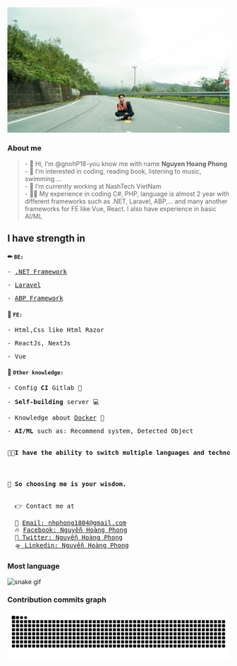 <img src="dist/background.jpg"/>
<h3>About me</h3>
<blockquote>
  - 👋 Hi, I’m @gnohP18-you know me with name <strong>Nguyen Hoang Phong</strong> </br>
  - 👀 I’m interested in coding, reading book, listening to music, swimming ...</br>
  - 🌱 I’m currently working at NashTech VietNam</br>
  - 👨‍💻 My experience in coding C#, PHP, language is almost 2 year with different frameworks such as .NET, Laravel, ABP,... and many another frameworks for FE like Vue, React. I also have experience in basic AI/ML
</blockquote>
<h2>I have strength in</h2>
<h4>✏ <code><b>BE</b>:</code></br></h4>

<pre>- <a href="https://dotnet.microsoft.com/en-us/">.NET Framework</a></pre>
<pre>- <a href="https://laravel.com/">Laravel</a></pre>
<pre>- <a href="https://abp.io/">ABP Framework</a></pre>

<h4>🍕 <code><b>FE</b>:</code></br></h4>

<pre>- Html,Css like Html Razor</pre>
<pre>- ReactJs, NextJs</pre>
<pre>- Vue</pre>

<h4>🚀 <code><b>Other knowledge</b>:</code></br></h4>

<pre>- Config <b>CI</b> Gitlab 🦊</pre>
<pre>- <b>Self-building</b> server 💻</pre>
<pre>- Knowledge about <a href="https://docs.docker.com/">Docker</a> 🚢</pre>
<pre>- <b>AI/ML</b> such as: Recommend system, Detected Object</pre>

<pre><h4>🧑‍💻I have the ability to <b>switch multiple languages and technology quickly</b></h4></br><h4>🥰 So choosing me is your wisdom.</h4></pre>
<pre>
  👉 Contact me at</br>
  📧 <a href = "mailto:nhphong1804@gmail.com">Email: nhphong1804@gmail.com</a>
  🔥 <a href = "https://www.facebook.com/tk.sin.33/">Facebook: Nguyễn Hoàng Phong</a>
  🍉<a href = "https://twitter.com/HoangPhongIT"> Twitter: Nguyễn Hoàng Phong</a>
  🛸<a href = "https://www.linkedin.com/in/nguyen-hoang-phong-shuba/"> Linkedin: Nguyễn Hoàng Phong</a>
</pre> 

### Most language
![snake gif](https://github-readme-stats.vercel.app/api/top-langs?username=gnohp18&show_icons=true&locale=en&layout=compact)

### Contribution commits graph
<picture>
  <source media="(prefers-color-scheme: dark)" srcset="https://github.com/gnohP18/gnohP18/blob/output/github-contribution-grid-snake-dark.svg" />
  <source media="(prefers-color-scheme: light)" srcset="https://github.com/gnohP18/gnohP18/blob/output/github-contribution-grid-snake.svg" />
  <img alt="github-snake" src="https://github.com/gnohP18/gnohP18/blob/output/github-contribution-grid-snake.svg" />
</picture>
<!---
gnohP18/gnohP18 is a ✨ special ✨ repository because its `README.md` (this file) appears on your GitHub profile.
You can click the Preview link to take a look at your changes.
--->
